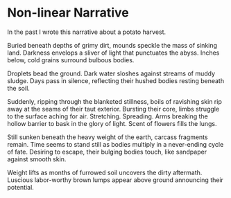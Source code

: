 <h1>Non-linear Narrative</h1>

<p>In the past I wrote this narrative about a potato harvest.</p>

<p>Buried beneath depths of grimy dirt, mounds speckle the mass of sinking land.
Darkness envelops a sliver of light that punctuates the abyss.
Inches below, cold grains surround bulbous bodies.

Droplets bead the ground. Dark water sloshes against streams of muddy sludge.
Days pass in silence, reflecting their hushed bodies resting beneath the soil.

Suddenly, ripping through the blanketed stillness, boils of ravishing skin rip away at the seams of their taut exterior.
Bursting their core, limbs struggle to the surface aching for air.
Stretching. Spreading. Arms breaking the hollow barrier to bask in the glory of light.
Scent of flowers fills the lungs.

Still sunken beneath the heavy weight of the earth, carcass fragments remain.
Time seems to stand still as bodies multiply in a never-ending cycle of fate.
Desiring to escape, their bulging bodies touch, like sandpaper against smooth skin.

Weight lifts as months of furrowed soil uncovers the dirty aftermath.
Luscious labor-worthy brown lumps appear above ground announcing their potential.

</p>
